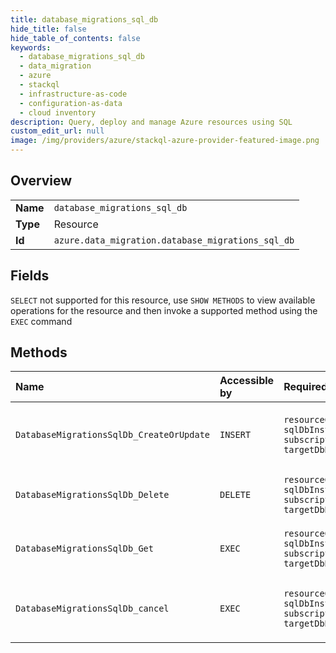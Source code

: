 ```yaml
---
title: database_migrations_sql_db
hide_title: false
hide_table_of_contents: false
keywords:
  - database_migrations_sql_db
  - data_migration
  - azure    
  - stackql
  - infrastructure-as-code
  - configuration-as-data
  - cloud inventory
description: Query, deploy and manage Azure resources using SQL
custom_edit_url: null
image: /img/providers/azure/stackql-azure-provider-featured-image.png
---
```

  
    

## Overview
<table><tbody>
<tr><td><b>Name</b></td><td><code>database_migrations_sql_db</code></td></tr>
<tr><td><b>Type</b></td><td>Resource</td></tr>
<tr><td><b>Id</b></td><td><code>azure.data_migration.database_migrations_sql_db</code></td></tr>
</tbody></table>

## Fields
`SELECT` not supported for this resource, use `SHOW METHODS` to view available operations for the resource and then invoke a supported method using the `EXEC` command  
## Methods
| Name | Accessible by | Required Params | Description |
|:-----|:--------------|:----------------|:------------|
| `DatabaseMigrationsSqlDb_CreateOrUpdate` | `INSERT` | `resourceGroupName, sqlDbInstanceName, subscriptionId, targetDbName` | Create or Update Database Migration resource. |
| `DatabaseMigrationsSqlDb_Delete` | `DELETE` | `resourceGroupName, sqlDbInstanceName, subscriptionId, targetDbName` | Delete Database Migration resource. |
| `DatabaseMigrationsSqlDb_Get` | `EXEC` | `resourceGroupName, sqlDbInstanceName, subscriptionId, targetDbName` | Retrieve the Database Migration resource. |
| `DatabaseMigrationsSqlDb_cancel` | `EXEC` | `resourceGroupName, sqlDbInstanceName, subscriptionId, targetDbName` | Stop on going migration for the database. |
